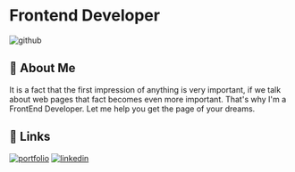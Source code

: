 # Frontend Developer

![github](https://user-images.githubusercontent.com/110480389/232619610-8fd056d1-89bd-44a6-af6b-96074f605e8f.png)


## 🚀 About Me
It is a fact that the first impression of anything is very important, if we talk about web pages that fact becomes even more important. That's why I'm a FrontEnd Developer. Let me help you get the page of your dreams.


## 🔗 Links
[![portfolio](https://img.shields.io/badge/my_portfolio-000?style=for-the-badge&logo=ko-fi&logoColor=white)](https://katherineoelsner.com/)
[![linkedin](https://img.shields.io/badge/linkedin-0A66C2?style=for-the-badge&logo=linkedin&logoColor=white)](https://www.linkedin.com/)




